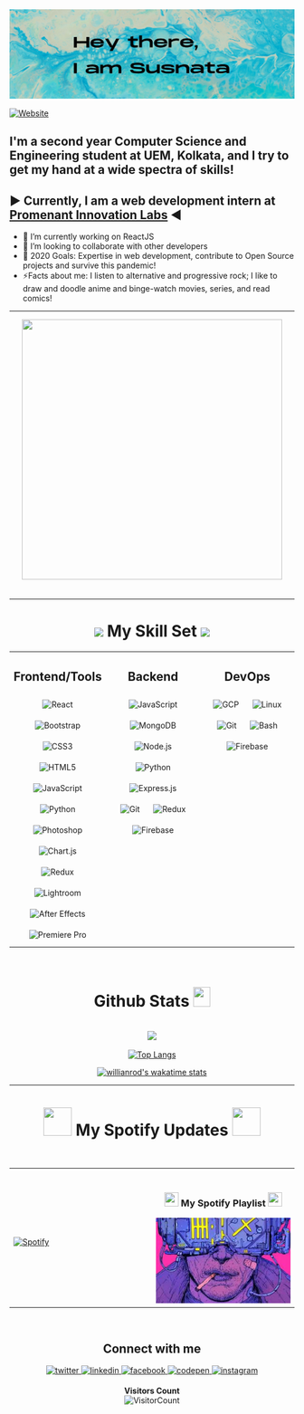 <img src="github header.jpg">



[![Website](https://img.shields.io/website?label=Portfolio&style=for-the-badge&url=https%3A%2F%2Fsusnatagoswami.netlify.app/)](https://susnatagoswami.netlify.app/)

## I'm a second year Computer Science and Engineering student at UEM, Kolkata, and I try to get my hand at a wide spectra of skills!  

## ▶ Currently, I am a web development intern at [Promenant Innovation Labs](https://promenant.com/) ◀

- 🔭 I’m currently working on ReactJS
- 🚀 I’m looking to collaborate with other developers
- 🥅 2020 Goals: Expertise in web development, contribute to Open Source projects and survive this pandemic!
- ⚡Facts about me: I listen to alternative and progressive rock; I like to draw and doodle anime and binge-watch movies, series, and read comics!


---
<div align="center">
<a href="https://drive.google.com/file/d/1yjVkJy7Ac5OdQ7HkYOkwAlGA8PTPiLk1/view?usp=sharing"> <img src="https://media.giphy.com/media/Sqlj82Xy4eZKSU9iVM/giphy.gif" width="460px" height="460px" target="_blank"></a>
</div>
<br />

---
 <div align="center">
 <h1> <b> <img src="https://media.giphy.com/media/2Ygy0khwewLgMSYM0t/giphy.gif" height="30px" width-"30px"> My Skill Set
 <img src="https://media.giphy.com/media/2Ygy0khwewLgMSYM0t/giphy.gif" height="30px" width-"30px"> </b> </h1>
  <div>
<table><tr>
 <td valign="top" width="33%">
 
<div align="center">
 <h2> <b> Frontend/Tools </b> </h2>
 </div>
<div align="center">  
<img style="margin: 10px" src="https://profilinator.rishav.dev/skills-assets/react-original-wordmark.svg" alt="React" height="50" />  
<img style="margin: 10px" src="https://profilinator.rishav.dev/skills-assets/bootstrap-plain.svg" alt="Bootstrap" height="50" />  
<img style="margin: 10px" src="https://profilinator.rishav.dev/skills-assets/css3-original-wordmark.svg" alt="CSS3" height="50" />  
<img style="margin: 10px" src="https://profilinator.rishav.dev/skills-assets/html5-original-wordmark.svg" alt="HTML5" height="50" />  
<img style="margin: 10px" src="https://profilinator.rishav.dev/skills-assets/javascript-original.svg" alt="JavaScript" height="50" />  
<img style="margin: 10px" src="https://profilinator.rishav.dev/skills-assets/python-original.svg" alt="Python" height="50" />  
<img style="margin: 10px" src="https://profilinator.rishav.dev/skills-assets/photoshop-plain.svg" alt="Photoshop" height="50" />  
<img style="margin: 10px" src="https://profilinator.rishav.dev/skills-assets/logo-title.svg" alt="Chart.js" height="50" />  
<img style="margin: 10px" src="https://profilinator.rishav.dev/skills-assets/redux-original.svg" alt="Redux" height="50" />    
<img style="margin: 10px" src="https://profilinator.rishav.dev/skills-assets/lightroom.png" alt="Lightroom" height="50" />  
<img style="margin: 10px" src="https://profilinator.rishav.dev/skills-assets/aftereffects.png" alt="After Effects" height="50" />  
<img style="margin: 10px" src="https://profilinator.rishav.dev/skills-assets/adobepremierepro.png" alt="Premiere Pro" height="50" />  
</div></td><td valign="top" width="33%">

<div align="center">
 <h2> <b>Backend</b> </h2>
 </div>
<div align="center">  
<div align="center">  
<img style="margin: 10px" src="https://profilinator.rishav.dev/skills-assets/javascript-original.svg" alt="JavaScript" height="50" />  
<img style="margin: 10px" src="https://profilinator.rishav.dev/skills-assets/mongodb-original-wordmark.svg" alt="MongoDB" height="50" />  
<img style="margin: 10px" src="https://profilinator.rishav.dev/skills-assets/nodejs-original-wordmark.svg" alt="Node.js" height="50" />  
<img style="margin: 10px" src="https://profilinator.rishav.dev/skills-assets/python-original.svg" alt="Python" height="50" />  
<img style="margin: 10px" src="https://profilinator.rishav.dev/skills-assets/express-original-wordmark.svg" alt="Express.js" height="50" />  
<img style="margin: 10px" src="https://profilinator.rishav.dev/skills-assets/git-scm-icon.svg" alt="Git" height="50" />  
<img style="margin: 10px" src="https://profilinator.rishav.dev/skills-assets/redux-original.svg" alt="Redux" height="50" />  
<img style="margin: 10px" src="https://profilinator.rishav.dev/skills-assets/firebase.png" alt="Firebase" height="50" />  
</div></td><td valign="top" width="33%">

<div align="center">
 <h2> <b> DevOps </b> </h2>
 </div>
<div align="center">  

<img style="margin: 10px" src="https://profilinator.rishav.dev/skills-assets/google_cloud-icon.svg" alt="GCP" height="50" />  
<img style="margin: 10px" src="https://profilinator.rishav.dev/skills-assets/linux-original.svg" alt="Linux" height="50" />  
<img style="margin: 10px" src="https://profilinator.rishav.dev/skills-assets/git-scm-icon.svg" alt="Git" height="50" />  
<img style="margin: 10px" src="https://profilinator.rishav.dev/skills-assets/gnu_bash-icon.svg" alt="Bash" height="50" />  
<img style="margin: 10px" src="https://profilinator.rishav.dev/skills-assets/firebase.png" alt="Firebase" height="50" />  
</div></td></tr></table>  

<br/>  





<h1> <b>Github Stats 
<img src="https://media.giphy.com/media/cj87CxfRtrUifF3Ryk/giphy.gif" width="30px" height="35px"></b> </h1>

<br />


<img src="https://github-readme-stats-mu-dusky.vercel.app/api?username=proghead00&show_icons=true&theme=highcontrast&count_private=true&include_all_commits=true"/>


[![Top Langs](https://github-readme-stats-mu-dusky.vercel.app/api/top-langs/?username=proghead00&langs_count=8&theme=great-gatsby)](https://gitstats.me/proghead00)


[![willianrod's wakatime stats](https://github-readme-stats.vercel.app/api/wakatime?username=proghead00&theme=chartreuse-dark)](https://wakatime.com/@proghead00)







  <hr>


<div align="center">

<h1> <b>  <img src="https://media.giphy.com/media/WtbU2qnifsVsPhH5Yp/giphy.gif" width="50px" height="50px">  My Spotify Updates 
  <img src="https://media.giphy.com/media/WtbU2qnifsVsPhH5Yp/giphy.gif" width="50px" height="50px"> </b> </h1>
 </div>
<br>

 <table width="100%"> 
  <tr>
  <td width="50%">

&nbsp; <br> [![Spotify](https://novatorem-eta-seven.vercel.app/api/spotify)](https://open.spotify.com/user/21kwh562lf32fbf4b663xkfbq)

  </td>
  <td width="50%">

<br>

<div align="center">
 <h3> <b> <img src="https://media.giphy.com/media/G4iV49Rz2iDNlxJwfx/giphy.gif" height="25px" width="25px"> My Spotify Playlist <img src="https://media.giphy.com/media/G4iV49Rz2iDNlxJwfx/giphy.gif" height="25px" width="25px"></b> </h3>
<a href="https://open.spotify.com/playlist/1EtpOzSuCXq0m15xZfWAie?si=2d6KNu5hTmu4YZejjWrKCQ">
<img src="/images.jpg" >
</a>
</div>
  </td>
  </table>



<br>



 
 

## Connect with me  
<div align="center">
  
<a href="https://twitter.com/susnatoww" target="_blank">
<img src=https://img.shields.io/badge/twitter-%2300acee.svg?&style=for-the-badge&logo=twitter&logoColor=white alt=twitter style="margin-bottom: 5px;" />
</a>
<a href="https://linkedin.com/in/susnatoww" target="_blank">
<img src=https://img.shields.io/badge/linkedin-%231E77B5.svg?&style=for-the-badge&logo=linkedin&logoColor=white alt=linkedin style="margin-bottom: 5px;" />
</a>
<a href="https://www.facebook.com/susnata01" target="_blank">
<img src=https://img.shields.io/badge/facebook-%232E87FB.svg?&style=for-the-badge&logo=facebook&logoColor=white alt=facebook style="margin-bottom: 5px;" />
</a>
<a href="https://codepen.com/susnatoww" target="_blank">
<img src=https://img.shields.io/badge/codepen-%23131417.svg?&style=for-the-badge&logo=codepen&logoColor=white alt=codepen style="margin-bottom: 5px;" />
</a>
<a href="https://instagram.com/susnatoww" target="_blank">
<img src=https://img.shields.io/badge/instagram-%23000000.svg?&style=for-the-badge&logo=instagram&logoColor=white alt=instagram style="margin-bottom: 5px;" />
</a>  
 
 


**Visitors Count**  
![VisitorCount](https://profile-counter.glitch.me/{proghead00}/count.svg)

 
</div> 


